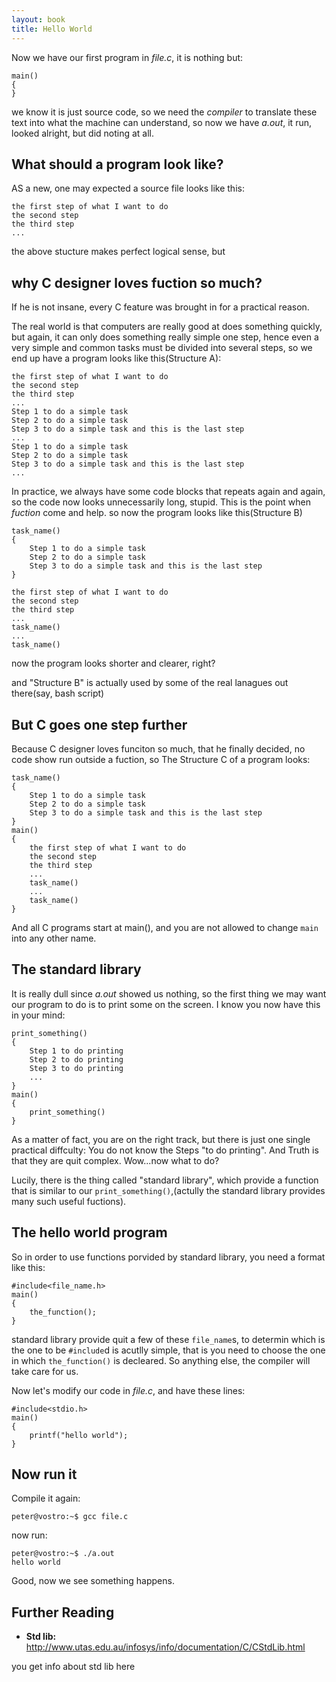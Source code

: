 ```yaml
---
layout: book
title: Hello World
---
```

Now we have our first program in _file.c_, it is nothing but:

    main()
    {
    }

we know it is just source code, so we need the _compiler_ to translate these
text into what the machine can understand, so now we have _a.out_, it run,
looked alright, but did noting at all.

## What should a program look like?
AS a new, one may expected a source file looks like this:

    the first step of what I want to do
    the second step
    the third step
    ...

the above stucture makes perfect logical sense, but

## why C designer loves fuction so much?
If he is not insane, every C feature was brought in for a practical reason.

The real world is that computers are really good at does something quickly,
but again, it can only does something really simple one step, hence even a very
simple and common tasks must be divided into several steps, so we end up have a
program looks like this(Structure A):

    the first step of what I want to do
    the second step
    the third step
    ...
    Step 1 to do a simple task
    Step 2 to do a simple task
    Step 3 to do a simple task and this is the last step
    ... 
    Step 1 to do a simple task
    Step 2 to do a simple task
    Step 3 to do a simple task and this is the last step
    ...


In practice, we always have some code blocks that repeats again and again, so
the code now looks unnecessarily long, stupid. This is the point when
_fuction_ come and help.  so now the program looks like this(Structure B)

    task_name()
    {
        Step 1 to do a simple task
        Step 2 to do a simple task
        Step 3 to do a simple task and this is the last step
    }

    the first step of what I want to do
    the second step
    the third step
    ...
    task_name()
    ...
    task_name()

now the program looks shorter and clearer, right?

and "Structure B" is actually used by some of the real lanagues out there(say,
bash script)

## But C goes one step further

Because C designer loves funciton so much, that he finally decided, no code show
run outside a fuction, so The  Structure C of a program looks: 

    task_name()
    {
        Step 1 to do a simple task
        Step 2 to do a simple task
        Step 3 to do a simple task and this is the last step
    }
    main()
    {
        the first step of what I want to do
        the second step
        the third step
        ...
        task_name()
        ...
        task_name()
    }


And all C programs start at main(), and you are not allowed to change `main`
into any other name.

## The standard library

It is really dull since _a.out_ showed us nothing, so the first thing we may
want our program to do is to print some on the screen. I know you now have
this in your mind:   


    print_something()
    {
        Step 1 to do printing
        Step 2 to do printing
        Step 3 to do printing
        ...
    }
    main()
    {
        print_something()
    }

As a matter of fact, you are on the right track, but there is just one single practical
diffculty: You do not know the Steps "to do printing". And Truth is that they
are quit complex. Wow...now what to do?

Lucily, there is the thing called "standard library", which provide a function
that is similar to our `print_something()`,(actully the standard library
provides many such useful fuctions).  

## The hello world program
So in order to use functions porvided by standard library, you need a format
like this:


    #include<file_name.h>
    main()
    {
        the_function();
    }


standard library provide quit a few of these `file_name`s, to determin which
is the one to be `#include`d is acutlly simple, that is you need to choose
the one in which `the_function()` is decleared. So anything else, the compiler
will take care for us.

Now let's modify our code in _file.c_, and have these lines:

    #include<stdio.h>
    main()
    {
        printf("hello world");
    }


## Now run it

Compile it again:

    peter@vostro:~$ gcc file.c 

now run:

    peter@vostro:~$ ./a.out 
    hello world

Good, now we see something happens.

## Further Reading

 - __Std lib:__
 <http://www.utas.edu.au/infosys/info/documentation/C/CStdLib.html>

 you get info about std lib here
